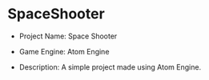 # SpaceShooter
* Project Name: Space Shooter

* Game Engine: Atom Engine

* Description: A simple project made using Atom Engine.
